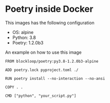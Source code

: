Poetry inside Docker
====================

This images has the following configuration

- OS: alpine
- Python: 3.8
- Poetry: 1.2.0b3

An example on how to use this image

```
FROM blockloop/poetry:py3.8-1.2.0b3-alpine

ADD poetry.lock pyproject.toml ./

RUN poetry install --no-interaction --no-ansi

COPY . .

CMD ["python", "your_script.py"]
```
